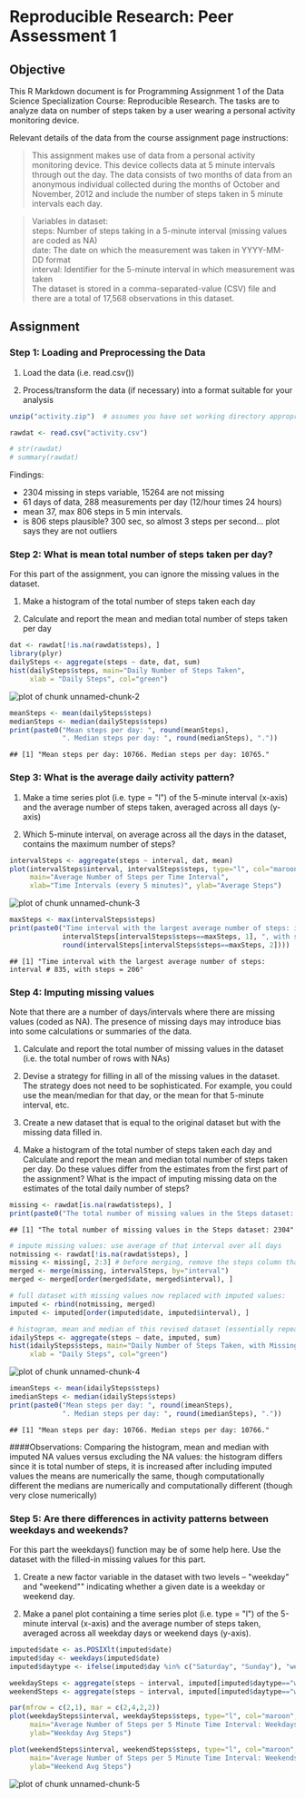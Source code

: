 # Reproducible Research: Peer Assessment 1


## Objective


This R Markdown document is for Programming Assignment 1 of the Data Science Specialization Course: Reproducible Research. The tasks are to analyze data on number of steps taken by a user wearing a personal activity monitoring device.

Relevant details of the data from the course assignment page instructions:

> This assignment makes use of data from a personal activity monitoring device. This device collects data at 5 minute intervals through out the day. The data consists of two months of data from an anonymous individual collected during the months of October and November, 2012 and include the number of steps taken in 5 minute intervals each day.

> Variables in dataset:  
> steps: Number of steps taking in a 5-minute interval (missing values are coded as NA)  
> date: The date on which the measurement was taken in YYYY-MM-DD format  
> interval: Identifier for the 5-minute interval in which measurement was taken  
> The dataset is stored in a comma-separated-value (CSV) file and there are a total of 17,568 observations in this dataset.  

## Assignment

### Step 1: Loading and Preprocessing the Data

1. Load the data (i.e. read.csv())

2. Process/transform the data (if necessary) into a format suitable for your analysis


```r
unzip("activity.zip")  # assumes you have set working directory appropriately

rawdat <- read.csv("activity.csv") 

# str(rawdat)
# summary(rawdat)
```

Findings:
- 2304 missing in steps variable, 15264 are not missing
- 61 days of data, 288 measurements per day (12/hour times 24 hours)
- mean 37, max 806 steps in 5 min intervals. 
- is 806 steps plausible? 300 sec, so almost 3 steps per second... plot says they are not outliers


### Step 2: What is mean total number of steps taken per day?

For this part of the assignment, you can ignore the missing values in the dataset.

1. Make a histogram of the total number of steps taken each day

2. Calculate and report the mean and median total number of steps taken per day


```r
dat <- rawdat[!is.na(rawdat$steps), ]
library(plyr)
dailySteps <- aggregate(steps ~ date, dat, sum)
hist(dailySteps$steps, main="Daily Number of Steps Taken", 
     xlab = "Daily Steps", col="green")
```

![plot of chunk unnamed-chunk-2](./PA1_template_files/figure-html/unnamed-chunk-2.png) 

```r
meanSteps <- mean(dailySteps$steps)
medianSteps <- median(dailySteps$steps)
print(paste0("Mean steps per day: ", round(meanSteps), 
             ". Median steps per day: ", round(medianSteps), "."))
```

```
## [1] "Mean steps per day: 10766. Median steps per day: 10765."
```


### Step 3: What is the average daily activity pattern?

1. Make a time series plot (i.e. type = "l") of the 5-minute interval (x-axis) and the average number of steps taken, averaged across all days (y-axis)

2. Which 5-minute interval, on average across all the days in the dataset, contains the maximum number of steps?


```r
intervalSteps <- aggregate(steps ~ interval, dat, mean)
plot(intervalSteps$interval, intervalSteps$steps, type="l", col="maroon", 
     main="Average Number of Steps per Time Interval", 
     xlab="Time Intervals (every 5 minutes)", ylab="Average Steps")
```

![plot of chunk unnamed-chunk-3](./PA1_template_files/figure-html/unnamed-chunk-3.png) 

```r
maxSteps <- max(intervalSteps$steps)
print(paste0("Time interval with the largest average number of steps: interval # ",
             intervalSteps[intervalSteps$steps==maxSteps, 1], ", with steps = ",
             round(intervalSteps[intervalSteps$steps==maxSteps, 2])))
```

```
## [1] "Time interval with the largest average number of steps: interval # 835, with steps = 206"
```


### Step 4: Imputing missing values

Note that there are a number of days/intervals where there are missing values (coded as NA). The presence of missing days may introduce bias into some calculations or summaries of the data.

1. Calculate and report the total number of missing values in the dataset (i.e. the total number of rows with NAs)

2. Devise a strategy for filling in all of the missing values in the dataset. The strategy does not need to be sophisticated. For example, you could use the mean/median for that day, or the mean for that 5-minute interval, etc.

3. Create a new dataset that is equal to the original dataset but with the missing data filled in.

4. Make a histogram of the total number of steps taken each day and Calculate and report the mean and median total number of steps taken per day. Do these values differ from the estimates from the first part of the assignment? What is the impact of imputing missing data on the estimates of the total daily number of steps?


```r
missing <- rawdat[is.na(rawdat$steps), ]
print(paste0("The total number of missing values in the Steps dataset: ", nrow(missing)))
```

```
## [1] "The total number of missing values in the Steps dataset: 2304"
```

```r
# impute missing values: use average of that interval over all days 
notmissing <- rawdat[!is.na(rawdat$steps), ]
missing <- missing[, 2:3] # before merging, remove the steps column that is all NA
merged <- merge(missing, intervalSteps, by="interval")
merged <- merged[order(merged$date, merged$interval), ]

# full dataset with missing values now replaced with imputed values:
imputed <- rbind(notmissing, merged)
imputed <- imputed[order(imputed$date, imputed$interval), ]

# histogram, mean and median of this revised dataset (essentially repeat step 2 on this dataset)
idailySteps <- aggregate(steps ~ date, imputed, sum)
hist(idailySteps$steps, main="Daily Number of Steps Taken, with Missing Values Imputed", 
     xlab = "Daily Steps", col="green")
```

![plot of chunk unnamed-chunk-4](./PA1_template_files/figure-html/unnamed-chunk-4.png) 

```r
imeanSteps <- mean(idailySteps$steps)
imedianSteps <- median(idailySteps$steps)
print(paste0("Mean steps per day: ", round(imeanSteps), 
             ". Median steps per day: ", round(imedianSteps), "."))
```

```
## [1] "Mean steps per day: 10766. Median steps per day: 10766."
```

####Observations: Comparing the histogram, mean and median with imputed NA values versus excluding the NA values:
the histogram differs since it is total number of steps, it is increased after including imputed values
the means are numerically the same, though computationally different
the medians are numerically and computationally different (though very close numerically)


### Step 5: Are there differences in activity patterns between weekdays and weekends?

For this part the weekdays() function may be of some help here. Use the dataset with the filled-in missing values for this part.

1. Create a new factor variable in the dataset with two levels – "weekday" and "weekend"" indicating whether a given date is a weekday or weekend day.

2. Make a panel plot containing a time series plot (i.e. type = "l") of the 5-minute interval (x-axis) and the average number of steps taken, averaged across all weekday days or weekend days (y-axis). 



```r
imputed$date <- as.POSIXlt(imputed$date)
imputed$day <- weekdays(imputed$date)
imputed$daytype <- ifelse(imputed$day %in% c("Saturday", "Sunday"), "weekend", "weekday")

weekdaySteps <- aggregate(steps ~ interval, imputed[imputed$daytype=="weekday", ], mean)
weekendSteps <- aggregate(steps ~ interval, imputed[imputed$daytype=="weekend", ], mean)

par(mfrow = c(2,1), mar = c(2,4,2,2))
plot(weekdaySteps$interval, weekdaySteps$steps, type="l", col="maroon", 
     main="Average Number of Steps per 5 Minute Time Interval: Weekdays", 
     ylab="Weekday Avg Steps")

plot(weekendSteps$interval, weekendSteps$steps, type="l", col="maroon", 
     main="Average Number of Steps per 5 Minute Time Interval: Weekends", 
     ylab="Weekend Avg Steps")
```

![plot of chunk unnamed-chunk-5](./PA1_template_files/figure-html/unnamed-chunk-5.png) 

